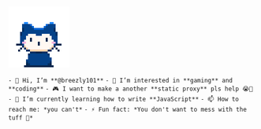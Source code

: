 <p align="left">
  <img src="mona-whisper.gif" alt="Mona Whisper" width="124" height="124">
</p>

`- 👋 Hi, I’m **@breezly101**`
`- 👀 I’m interested in **gaming** and **coding**`
`- 🎮 I want to make a another **static proxy** pls help 😭🙏`
`- 🌱 I’m currently learning how to write **JavaScript**`
`- 📫 How to reach me: *you can't*`
`- ⚡ Fun fact: *You don't want to mess with the tuff 🥀*`
